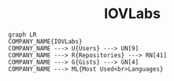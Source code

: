 <h1 align="center">IOVLabs</h1>

```mermaid
graph LR
COMPANY_NAME{IOVLabs}
COMPANY_NAME ---> U{Users} ---> UN[9]
COMPANY_NAME ---> R{Repositories} ---> RN[41]
COMPANY_NAME ---> G{Gists} ---> GN[4]
COMPANY_NAME ---> ML{Most Used<br>Languages}
```

